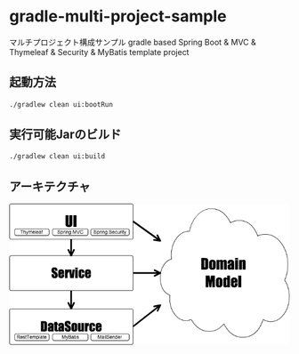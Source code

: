 # gradle-multi-project-sample
マルチプロジェクト構成サンプル
gradle based Spring Boot &amp; MVC &amp; Thymeleaf &amp; Security &amp; MyBatis template project

## 起動方法

```sh
./gradlew clean ui:bootRun
```

## 実行可能Jarのビルド

```sh
./gradlew clean ui:build
```

## アーキテクチャ

![アーキテクチャ](architecture.png)
